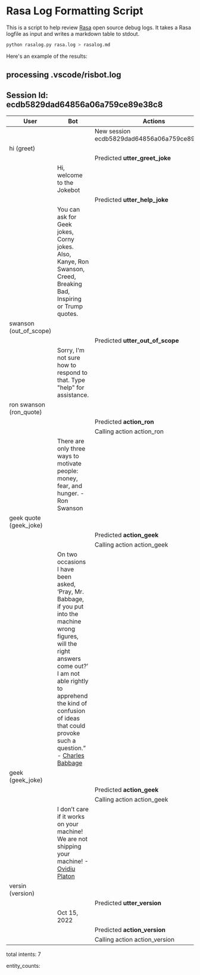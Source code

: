 # Rasa Log Formatting Script

This is a script to help review [Rasa](https://rasa.com) open source debug logs. It takes a Rasa logfile as input and writes a markdown table to stdout.

```sh
python rasalog.py rasa.log > rasalog.md
```

Here's an example of the results:

## processing .vscode/risbot.log

## Session Id: **ecdb5829dad64856a06a759ce89e38c8**
| User | Bot | Actions |
|---|---|---|
| | | New session ecdb5829dad64856a06a759ce89e38c8 |
| hi (greet) | | |
| | | Predicted **utter_greet_joke** |
| | Hi, welcome to the Jokebot | |
| | | Predicted **utter_help_joke** |
| | You can ask for Geek jokes, Corny jokes. Also, Kanye, Ron Swanson, Creed, Breaking Bad, Inspiring or Trump quotes. | |
| swanson (out_of_scope) | | |
| | | Predicted **utter_out_of_scope** |
| | Sorry, I'm not sure how to respond to that. Type "help" for assistance. | |
| ron swanson (ron_quote) | | |
| | | Predicted **action_ron** |
| | | Calling action action_ron |
| | There are only three ways to motivate people: money, fear, and hunger. - Ron Swanson | |
| geek quote (geek_joke) | | |
| | | Predicted **action_geek** |
| | | Calling action action_geek |
| | On two occasions I have been asked, ‘Pray, Mr. Babbage, if you put into the machine wrong figures, will the right answers come out?’ I am not able rightly to apprehend the kind of confusion of ideas that could provoke such a question.” - [Charles Babbage](http://quotes.stormconsultancy.co.uk/quotes/8) | |
| geek (geek_joke) | | |
| | | Predicted **action_geek** |
| | | Calling action action_geek |
| | I don’t care if it works on your machine! We are not shipping your machine! - [Ovidiu Platon](http://quotes.stormconsultancy.co.uk/quotes/11) | |
| versin (version) | | |
| | | Predicted **utter_version** |
| | Oct 15, 2022 | |
| | | Predicted **action_version** |
| | | Calling action action_version |

total intents: 7  

entity_counts:  
